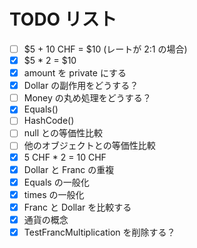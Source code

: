 # TODO リスト

- [ ] $5 + 10 CHF = $10 (レートが 2:1 の場合)
- [x] $5 \* 2 = $10
- [x] amount を private にする
- [x] Dollar の副作用をどうする？
- [ ] Money の丸め処理をどうする？
- [x] Equals()
- [ ] HashCode()
- [ ] null との等価性比較
- [ ] 他のオブジェクトとの等価性比較
- [x] 5 CHF \* 2 = 10 CHF
- [x] Dollar と Franc の重複
- [x] Equals の一般化
- [x] times の一般化
- [x] Franc と Dollar を比較する
- [x] 通貨の概念
- [x] TestFrancMultiplication を削除する？
